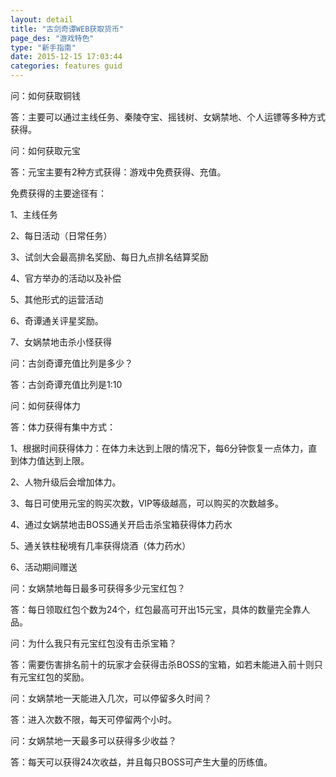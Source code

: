```yaml
---
layout: detail
title: "古剑奇谭WEB获取货币"
page_des: "游戏特色"
type: "新手指南"
date: 2015-12-15 17:03:44
categories: features guid
---
```


<p>问：如何获取铜钱</p>
<p>答：主要可以通过主线任务、秦陵夺宝、摇钱树、女娲禁地、个人运镖等多种方式获得。</p>
<p>问：如何获取元宝</p>
<p>答：元宝主要有2种方式获得：游戏中免费获得、充值。</p>
<p>免费获得的主要途径有：</p>
<p>1、主线任务</p>
<p>2、每日活动（日常任务）</p>
<p>3、试剑大会最高排名奖励、每日九点排名结算奖励</p>
<p>4、官方举办的活动以及补偿</p>
<p>5、其他形式的运营活动</p>
<p>6、奇谭通关评星奖励。</p>
<p>7、女娲禁地击杀小怪获得</p>
<p>问：古剑奇谭充值比列是多少？</p>
<p>答：古剑奇谭充值比列是1:10</p>
<p>问：如何获得体力</p>
<p>答：体力获得有集中方式：</p>
<p>1、根据时间获得体力：在体力未达到上限的情况下，每6分钟恢复一点体力，直到体力值达到上限。</p>
<p>2、人物升级后会增加体力。</p>
<p>3、每日可使用元宝的购买次数，VIP等级越高，可以购买的次数越多。</p>
<p>4、通过女娲禁地击BOSS通关开启击杀宝箱获得体力药水</p>
<p>5、通关铁柱秘境有几率获得烧酒（体力药水）</p>
<p>6、活动期间赠送</p>
<p>问：女娲禁地每日最多可获得多少元宝红包？</p>
<p>答：每日领取红包个数为24个，红包最高可开出15元宝，具体的数量完全靠人品。</p>
<p>问：为什么我只有元宝红包没有击杀宝箱？</p>
<p>答：需要伤害排名前十的玩家才会获得击杀BOSS的宝箱，如若未能进入前十则只有元宝红包的奖励。</p>
<p>问：女娲禁地一天能进入几次，可以停留多久时间？</p>
<p>答：进入次数不限，每天可停留两个小时。</p>
<p>问：女娲禁地一天最多可以获得多少收益？</p>
<p>答：每天可以获得24次收益，并且每只BOSS可产生大量的历练值。</p>
